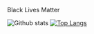 Black Lives Matter

![Github stats](https://github-readme-stats.vercel.app/api?username=tobywhughes&show_icons=true&count_private=true)
[![Top Langs](https://github-readme-stats.vercel.app/api/top-langs/?username=tobywhughes)](https://github.com/tobywhughes/github-readme-stats)

<!--
**tobywhughes/tobywhughes** is a ✨ _special_ ✨ repository because its `README.md` (this file) appears on your GitHub profile.

Here are some ideas to get you started:

- 🔭 I’m currently working on ...
- 🌱 I’m currently learning ...
- 👯 I’m looking to collaborate on ...
- 🤔 I’m looking for help with ...
- 💬 Ask me about ...
- 📫 How to reach me: ...
- 😄 Pronouns: ...
- ⚡ Fun fact: ...
-->
